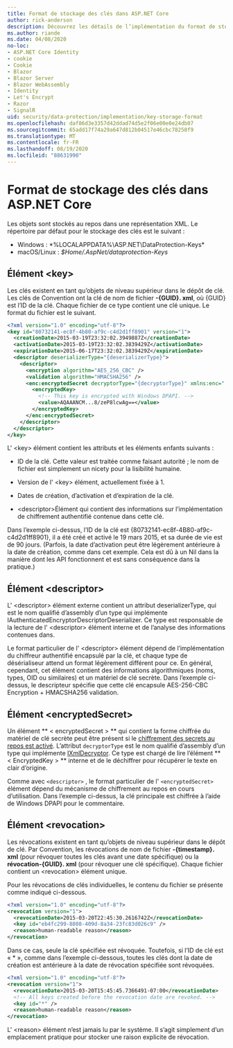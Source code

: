```yaml
---
title: Format de stockage des clés dans ASP.NET Core
author: rick-anderson
description: Découvrez les détails de l’implémentation du format de stockage de la clé de protection des données ASP.NET Core.
ms.author: riande
ms.date: 04/08/2020
no-loc:
- ASP.NET Core Identity
- cookie
- Cookie
- Blazor
- Blazor Server
- Blazor WebAssembly
- Identity
- Let's Encrypt
- Razor
- SignalR
uid: security/data-protection/implementation/key-storage-format
ms.openlocfilehash: daf86d3e3357d42ddad74d5e2f06e00e0e24db07
ms.sourcegitcommit: 65add17f74a29a647d812b04517e46cbc78258f9
ms.translationtype: MT
ms.contentlocale: fr-FR
ms.lasthandoff: 08/19/2020
ms.locfileid: "88631990"
---
```

# <a name="key-storage-format-in-aspnet-core"></a>Format de stockage des clés dans ASP.NET Core

<a name="data-protection-implementation-key-storage-format"></a>

Les objets sont stockés au repos dans une représentation XML. Le répertoire par défaut pour le stockage des clés est le suivant :

* Windows : *%LOCALAPPDATA%\ASP.NET\DataProtection-Keys\*
* macOS/Linux : *$Home/.AspNet/dataprotection-Keys*

## <a name="the-key-element"></a>Élément \<key>

Les clés existent en tant qu’objets de niveau supérieur dans le dépôt de clé. Les clés de Convention ont la clé de nom de fichier **-{GUID}. xml**, où {GUID} est l’ID de la clé. Chaque fichier de ce type contient une clé unique. Le format du fichier est le suivant.

```xml
<?xml version="1.0" encoding="utf-8"?>
<key id="80732141-ec8f-4b80-af9c-c4d2d1ff8901" version="1">
  <creationDate>2015-03-19T23:32:02.3949887Z</creationDate>
  <activationDate>2015-03-19T23:32:02.3839429Z</activationDate>
  <expirationDate>2015-06-17T23:32:02.3839429Z</expirationDate>
  <descriptor deserializerType="{deserializerType}">
    <descriptor>
      <encryption algorithm="AES_256_CBC" />
      <validation algorithm="HMACSHA256" />
      <enc:encryptedSecret decryptorType="{decryptorType}" xmlns:enc="...">
        <encryptedKey>
          <!-- This key is encrypted with Windows DPAPI. -->
          <value>AQAAANCM...8/zeP8lcwAg==</value>
        </encryptedKey>
      </enc:encryptedSecret>
    </descriptor>
  </descriptor>
</key>
```

L' \<key> élément contient les attributs et les éléments enfants suivants :

* ID de la clé. Cette valeur est traitée comme faisant autorité ; le nom de fichier est simplement un nicety pour la lisibilité humaine.

* Version de l' \<key> élément, actuellement fixée à 1.

* Dates de création, d’activation et d’expiration de la clé.

* \<descriptor>Élément qui contient des informations sur l’implémentation de chiffrement authentifié contenue dans cette clé.

Dans l’exemple ci-dessus, l’ID de la clé est {80732141-ec8f-4B80-af9c-c4d2d1ff8901}, il a été créé et activé le 19 mars 2015, et sa durée de vie est de 90 jours. (Parfois, la date d’activation peut être légèrement antérieure à la date de création, comme dans cet exemple. Cela est dû à un Nil dans la manière dont les API fonctionnent et est sans conséquence dans la pratique.)

## <a name="the-descriptor-element"></a>Élément \<descriptor>

L' \<descriptor> élément externe contient un attribut deserializerType, qui est le nom qualifié d’assembly d’un type qui implémente IAuthenticatedEncryptorDescriptorDeserializer. Ce type est responsable de la lecture de l' \<descriptor> élément interne et de l’analyse des informations contenues dans.

Le format particulier de l' \<descriptor> élément dépend de l’implémentation du chiffreur authentifié encapsulé par la clé, et chaque type de désérialiseur attend un format légèrement différent pour ce. En général, cependant, cet élément contient des informations algorithmiques (noms, types, OID ou similaires) et un matériel de clé secrète. Dans l’exemple ci-dessus, le descripteur spécifie que cette clé encapsule AES-256-CBC Encryption + HMACSHA256 validation.

## <a name="the-encryptedsecret-element"></a>Élément \<encryptedSecret>

Un élément ** &lt; encryptedSecret &gt; ** qui contient la forme chiffrée du matériel de clé secrète peut être présent si le [chiffrement des secrets au repos est activé](xref:security/data-protection/implementation/key-encryption-at-rest). L’attribut `decryptorType` est le nom qualifié d’assembly d’un type qui implémente [IXmlDecryptor](/dotnet/api/microsoft.aspnetcore.dataprotection.xmlencryption.ixmldecryptor). Ce type est chargé de lire l’élément ** &lt; EncryptedKey &gt; ** interne et de le déchiffrer pour récupérer le texte en clair d’origine.

Comme avec `<descriptor>` , le format particulier de l' `<encryptedSecret>` élément dépend du mécanisme de chiffrement au repos en cours d’utilisation. Dans l’exemple ci-dessus, la clé principale est chiffrée à l’aide de Windows DPAPI pour le commentaire.

## <a name="the-revocation-element"></a>Élément \<revocation>

Les révocations existent en tant qu’objets de niveau supérieur dans le dépôt de clé. Par Convention, les révocations de nom de fichier **-{timestamp}. xml** (pour révoquer toutes les clés avant une date spécifique) ou la **révocation-{GUID}. xml** (pour révoquer une clé spécifique). Chaque fichier contient un \<revocation> élément unique.

Pour les révocations de clés individuelles, le contenu du fichier se présente comme indiqué ci-dessous.

```xml
<?xml version="1.0" encoding="utf-8"?>
<revocation version="1">
  <revocationDate>2015-03-20T22:45:30.2616742Z</revocationDate>
  <key id="eb4fc299-8808-409d-8a34-23fc83d026c9" />
  <reason>human-readable reason</reason>
</revocation>
```

Dans ce cas, seule la clé spécifiée est révoquée. Toutefois, si l’ID de clé est « * », comme dans l’exemple ci-dessous, toutes les clés dont la date de création est antérieure à la date de révocation spécifiée sont révoquées.

```xml
<?xml version="1.0" encoding="utf-8"?>
<revocation version="1">
  <revocationDate>2015-03-20T15:45:45.7366491-07:00</revocationDate>
  <!-- All keys created before the revocation date are revoked. -->
  <key id="*" />
  <reason>human-readable reason</reason>
</revocation>
```

L' \<reason> élément n’est jamais lu par le système. Il s’agit simplement d’un emplacement pratique pour stocker une raison explicite de révocation.
